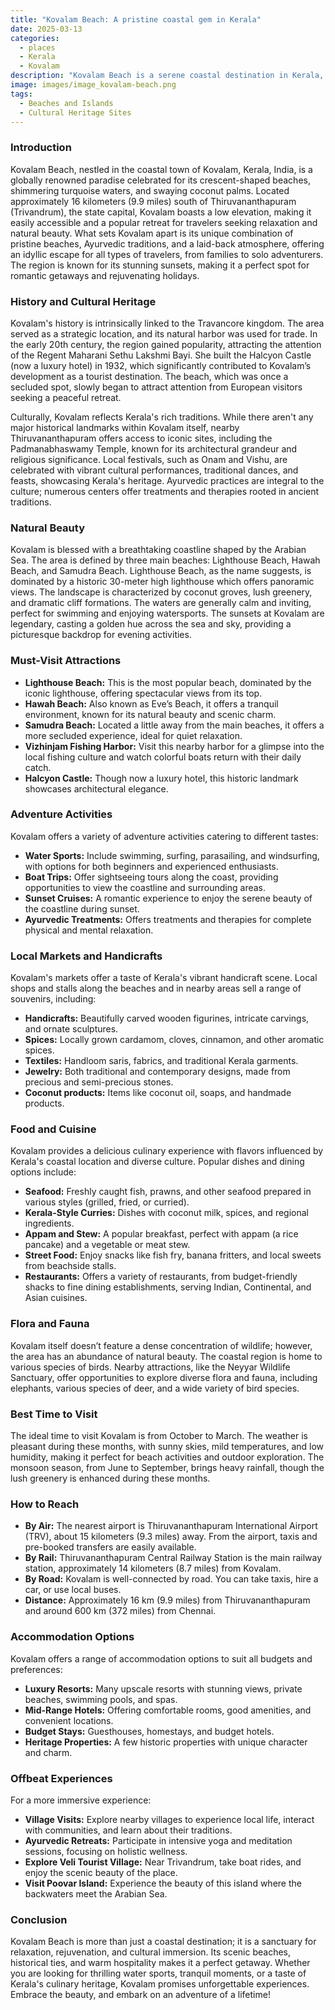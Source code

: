 ```yaml
---
title: "Kovalam Beach: A pristine coastal gem in Kerala"
date: 2025-03-13
categories:
  - places
  - Kerala
  - Kovalam
description: "Kovalam Beach is a serene coastal destination in Kerala, renowned for its golden sands and stunning backwaters. It offers a variety of water sports and is close to other attractions like the enchanting Church Bay and the vibrant Fisherman's Village, making it a must-visit spot for nature lovers."
image: images/image_kovalam-beach.png
tags: 
  - Beaches and Islands
  - Cultural Heritage Sites
---
```



### **Introduction**

Kovalam Beach, nestled in the coastal town of Kovalam, Kerala, India, is a globally renowned paradise celebrated for its crescent-shaped beaches, shimmering turquoise waters, and swaying coconut palms. Located approximately 16 kilometers (9.9 miles) south of Thiruvananthapuram (Trivandrum), the state capital, Kovalam boasts a low elevation, making it easily accessible and a popular retreat for travelers seeking relaxation and natural beauty. What sets Kovalam apart is its unique combination of pristine beaches, Ayurvedic traditions, and a laid-back atmosphere, offering an idyllic escape for all types of travelers, from families to solo adventurers. The region is known for its stunning sunsets, making it a perfect spot for romantic getaways and rejuvenating holidays.



### **History and Cultural Heritage**

Kovalam's history is intrinsically linked to the Travancore kingdom. The area served as a strategic location, and its natural harbor was used for trade. In the early 20th century, the region gained popularity, attracting the attention of the Regent Maharani Sethu Lakshmi Bayi. She built the Halcyon Castle (now a luxury hotel) in 1932, which significantly contributed to Kovalam’s development as a tourist destination. The beach, which was once a secluded spot, slowly began to attract attention from European visitors seeking a peaceful retreat.

Culturally, Kovalam reflects Kerala's rich traditions. While there aren't any major historical landmarks within Kovalam itself, nearby Thiruvananthapuram offers access to iconic sites, including the Padmanabhaswamy Temple, known for its architectural grandeur and religious significance. Local festivals, such as Onam and Vishu, are celebrated with vibrant cultural performances, traditional dances, and feasts, showcasing Kerala's heritage. Ayurvedic practices are integral to the culture; numerous centers offer treatments and therapies rooted in ancient traditions.



### **Natural Beauty**

Kovalam is blessed with a breathtaking coastline shaped by the Arabian Sea. The area is defined by three main beaches: Lighthouse Beach, Hawah Beach, and Samudra Beach. Lighthouse Beach, as the name suggests, is dominated by a historic 30-meter high lighthouse which offers panoramic views. The landscape is characterized by coconut groves, lush greenery, and dramatic cliff formations. The waters are generally calm and inviting, perfect for swimming and enjoying watersports. The sunsets at Kovalam are legendary, casting a golden hue across the sea and sky, providing a picturesque backdrop for evening activities.



### **Must-Visit Attractions**

*   **Lighthouse Beach:** This is the most popular beach, dominated by the iconic lighthouse, offering spectacular views from its top. 
*   **Hawah Beach:** Also known as Eve’s Beach, it offers a tranquil environment, known for its natural beauty and scenic charm.
*   **Samudra Beach:** Located a little away from the main beaches, it offers a more secluded experience, ideal for quiet relaxation.
*   **Vizhinjam Fishing Harbor:** Visit this nearby harbor for a glimpse into the local fishing culture and watch colorful boats return with their daily catch.
*   **Halcyon Castle:** Though now a luxury hotel, this historic landmark showcases architectural elegance.

### **Adventure Activities**

Kovalam offers a variety of adventure activities catering to different tastes:

*   **Water Sports:** Include swimming, surfing, parasailing, and windsurfing, with options for both beginners and experienced enthusiasts.
*   **Boat Trips:** Offer sightseeing tours along the coast, providing opportunities to view the coastline and surrounding areas.
*   **Sunset Cruises:** A romantic experience to enjoy the serene beauty of the coastline during sunset.
*   **Ayurvedic Treatments:** Offers treatments and therapies for complete physical and mental relaxation.

### **Local Markets and Handicrafts**

Kovalam's markets offer a taste of Kerala's vibrant handicraft scene. Local shops and stalls along the beaches and in nearby areas sell a range of souvenirs, including:

*   **Handicrafts:** Beautifully carved wooden figurines, intricate carvings, and ornate sculptures.
*   **Spices:** Locally grown cardamom, cloves, cinnamon, and other aromatic spices.
*   **Textiles:** Handloom saris, fabrics, and traditional Kerala garments.
*   **Jewelry:** Both traditional and contemporary designs, made from precious and semi-precious stones.
*   **Coconut products:** Items like coconut oil, soaps, and handmade products.



### **Food and Cuisine**

Kovalam provides a delicious culinary experience with flavors influenced by Kerala's coastal location and diverse culture. Popular dishes and dining options include:

*   **Seafood:** Freshly caught fish, prawns, and other seafood prepared in various styles (grilled, fried, or curried).
*   **Kerala-Style Curries:** Dishes with coconut milk, spices, and regional ingredients.
*   **Appam and Stew:** A popular breakfast, perfect with appam (a rice pancake) and a vegetable or meat stew.
*   **Street Food:** Enjoy snacks like fish fry, banana fritters, and local sweets from beachside stalls.
*   **Restaurants:** Offers a variety of restaurants, from budget-friendly shacks to fine dining establishments, serving Indian, Continental, and Asian cuisines.



### **Flora and Fauna**

Kovalam itself doesn’t feature a dense concentration of wildlife; however, the area has an abundance of natural beauty. The coastal region is home to various species of birds. Nearby attractions, like the Neyyar Wildlife Sanctuary, offer opportunities to explore diverse flora and fauna, including elephants, various species of deer, and a wide variety of bird species.

### **Best Time to Visit**

The ideal time to visit Kovalam is from October to March. The weather is pleasant during these months, with sunny skies, mild temperatures, and low humidity, making it perfect for beach activities and outdoor exploration. The monsoon season, from June to September, brings heavy rainfall, though the lush greenery is enhanced during these months.

### **How to Reach**

*   **By Air:** The nearest airport is Thiruvananthapuram International Airport (TRV), about 15 kilometers (9.3 miles) away. From the airport, taxis and pre-booked transfers are easily available.
*   **By Rail:** Thiruvananthapuram Central Railway Station is the main railway station, approximately 14 kilometers (8.7 miles) from Kovalam.
*   **By Road:** Kovalam is well-connected by road. You can take taxis, hire a car, or use local buses.
*   **Distance:** Approximately 16 km (9.9 miles) from Thiruvananthapuram and around 600 km (372 miles) from Chennai.

### **Accommodation Options**

Kovalam offers a range of accommodation options to suit all budgets and preferences:

*   **Luxury Resorts:** Many upscale resorts with stunning views, private beaches, swimming pools, and spas.
*   **Mid-Range Hotels:** Offering comfortable rooms, good amenities, and convenient locations.
*   **Budget Stays:** Guesthouses, homestays, and budget hotels.
*   **Heritage Properties:** A few historic properties with unique character and charm.



### **Offbeat Experiences**

For a more immersive experience:

*   **Village Visits:** Explore nearby villages to experience local life, interact with communities, and learn about their traditions.
*   **Ayurvedic Retreats:** Participate in intensive yoga and meditation sessions, focusing on holistic wellness.
*   **Explore Veli Tourist Village:** Near Trivandrum, take boat rides, and enjoy the scenic beauty of the place.
*   **Visit Poovar Island:** Experience the beauty of this island where the backwaters meet the Arabian Sea.

### **Conclusion**

Kovalam Beach is more than just a coastal destination; it is a sanctuary for relaxation, rejuvenation, and cultural immersion. Its scenic beaches, historical ties, and warm hospitality makes it a perfect getaway. Whether you are looking for thrilling water sports, tranquil moments, or a taste of Kerala's culinary heritage, Kovalam promises unforgettable experiences. Embrace the beauty, and embark on an adventure of a lifetime!


